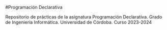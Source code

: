 #Programación Declarativa

Repositorio de prácticas de la asignatura Programación Declarativa. Grado de Ingeniería Informática. Universidad de Córdoba. Curso 2023-2024
